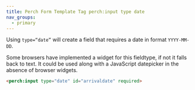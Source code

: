 ```yaml
---
title: Perch Form Template Tag perch:input type date
nav_groups:
  - primary
---
```


Using `type=“date”` will create a field that requires a date in format `YYYY-MM-DD`.

Some browsers have implemented a widget for this fieldtype, if not it falls back to text. It could be used along with a JavaScript datepicker in the absence of browser widgets.

```html
<perch:input type="date" id="arrivaldate" required>
```
